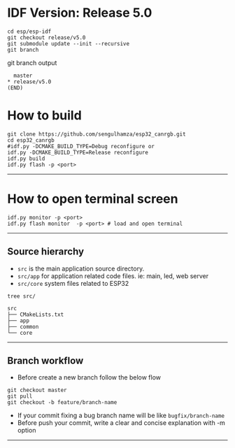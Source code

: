 # IDF Version: Release 5.0

```
cd esp/esp-idf
git checkout release/v5.0
git submodule update --init --recursive
git branch
```
git branch output
```
  master
* release/v5.0
(END)
```


# How to build

```
git clone https://github.com/sengulhamza/esp32_canrgb.git
cd esp32_canrgb
#idf.py -DCMAKE_BUILD_TYPE=Debug reconfigure or
idf.py -DCMAKE_BUILD_TYPE=Release reconfigure
idf.py build
idf.py flash -p <port>
```
---
# How to open terminal screen
```
idf.py monitor -p <port>
idf.py flash monitor  -p <port> # load and open terminal
```
---
## Source hierarchy

- `src` is the main application source directory.
- `src/app` for application related code files. ie: main, led, web server
- `src/core` system files related to ESP32

`tree src/`

```
src
├── CMakeLists.txt
├── app
├── common
└── core
```
---
## Branch workflow
- Before create a new branch follow the below flow
```
git checkout master
git pull
git checkout -b feature/branch-name
```
- If your commit fixing a bug branch name will be like `bugfix/branch-name`
- Before push your commit, write a clear and concise explanation with -m option
---
